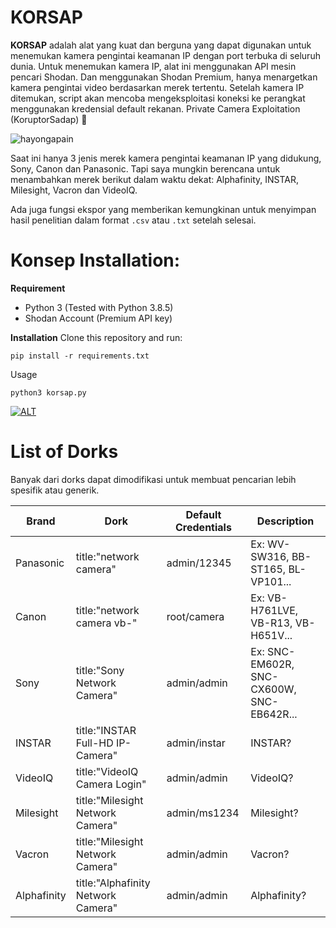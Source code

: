 # KORSAP
**KORSAP** adalah alat yang kuat dan berguna yang dapat digunakan untuk menemukan kamera pengintai keamanan IP dengan port terbuka di seluruh dunia. Untuk menemukan kamera IP, alat ini menggunakan API mesin pencari Shodan. Dan menggunakan Shodan Premium, hanya menargetkan kamera pengintai video berdasarkan merek tertentu. Setelah kamera IP ditemukan, script akan mencoba mengeksploitasi koneksi ke perangkat menggunakan kredensial default rekanan. 
Private Camera Exploitation (KoruptorSadap) 🎥

![hayongapain](https://user-images.githubusercontent.com/109766416/184430571-61240e51-37bb-4f8e-b3a0-562279793175.gif)


Saat ini hanya 3 jenis merek kamera pengintai keamanan IP yang didukung, Sony, Canon dan Panasonic. Tapi saya mungkin berencana untuk menambahkan merek berikut dalam waktu dekat: Alphafinity, INSTAR, Milesight, Vacron dan VideoIQ.

Ada juga fungsi ekspor yang memberikan kemungkinan untuk menyimpan hasil penelitian dalam format `.csv` atau `.txt` setelah selesai.

# Konsep Installation:


**Requirement**
 * Python 3 (Tested with Python 3.8.5)
 * Shodan Account (Premium API key)

**Installation**
Clone this repository and run:
```
pip install -r requirements.txt
```
Usage
```
python3 korsap.py
```

[![ALT](https://youtube-md.vercel.app/0gXyyBiX8Ak)](https://www.youtube.com/watch?v=0gXyyBiX8Ak)

# List of Dorks
Banyak dari dorks dapat dimodifikasi untuk membuat pencarian lebih spesifik atau generik.

Brand          | Dork                                     | Default Credentials      | Description
-------------|-----------------------------------|--------------------------|------------------------------------------------
Panasonic |title:"network camera" | admin/12345 | Ex: WV-SW316, BB-ST165, BL-VP101...
Canon     |title:"network camera vb-" | root/camera | Ex: VB-H761LVE, VB-R13, VB-H651V...
Sony      |title:"Sony Network Camera" | admin/admin | Ex: SNC-EM602R, SNC-CX600W, SNC-EB642R...
INSTAR |title:"INSTAR Full-HD IP-Camera" | admin/instar | INSTAR?
VideoIQ |title:"VideoIQ Camera Login"  | admin/admin | VideoIQ?
Milesight |title:"Milesight Network Camera" | admin/ms1234 | Milesight?
Vacron |title:"Milesight Network Camera" | admin/admin | Vacron?
Alphafinity |title:"Alphafinity Network Camera" | admin/admin | Alphafinity?

